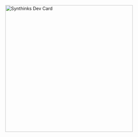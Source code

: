 <a href="https://app.daily.dev/itsfrisal"><img src="https://api.daily.dev/devcards/fc2022a5a64140c8b85c72f58c932b63.png?r=b0p" width="400" alt="Synthinks Dev Card"/></a>
